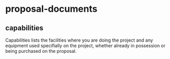 # proposal-documents
## capabilities 

Capabilities lists the facilities where you are doing the project and any equipment used specifially on the project, whether already in possession or being purchased on the proposal. 
